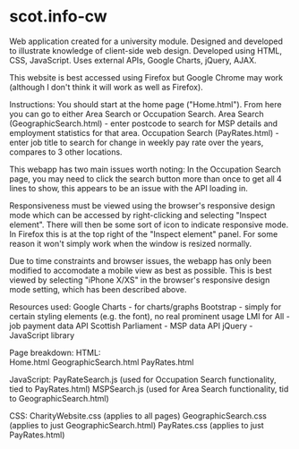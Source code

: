 # scot.info-cw
Web application created for a university module. Designed and developed to illustrate knowledge of client-side web design. Developed using HTML, CSS, JavaScript. Uses external APIs, Google Charts, jQuery, AJAX.

This website is best accessed using Firefox but Google Chrome may work (although I don't think it will work as well as Firefox).

Instructions:
You should start at the home page ("Home.html"). From here you can go to either Area Search or Occupation Search.
Area Search (GeographicSearch.html) - enter postcode to search for MSP details and employment statistics for that area.
Occupation Search (PayRates.html) - enter job title to search for change in weekly pay rate over the years, compares to 3 other locations.

This webapp has two main issues worth noting:
In the Occupation Search page, you may need to click the search button more than once to get all 4 lines to show,
this appears to be an issue with the API loading in.

Responsiveness must be viewed using the browser's responsive design mode which can be accessed by right-clicking and selecting "Inspect element".
There will then be some sort of icon to indicate responsive mode. In Firefox this is at the top right of the "Inspect element" panel.
For some reason it won't simply work when the window is resized normally.

Due to time constraints and browser issues, the webapp has only been modified to accomodate a mobile view as best as possible. 
This is best viewed by selecting "iPhone X/XS" in the browser's responsive design mode setting, which has been described above.

Resources used:
Google Charts - for charts/graphs
Bootstrap - simply for certain styling elements (e.g. the font), no real prominent usage
LMI for All - job payment data API
Scottish Parliament - MSP data API
jQuery - JavaScript library

Page breakdown:
HTML:						
Home.html
GeographicSearch.html
PayRates.html

JavaScript:
PayRateSearch.js (used for Occupation Search functionality, tied to PayRates.html)
MSPSearch.js (used for Area Search functionality, tid to GeographicSearch.html)

CSS:
CharityWebsite.css (applies to all pages)
GeographicSearch.css (applies to just GeographicSearch.html)
PayRates.css (applies to just PayRates.html)
